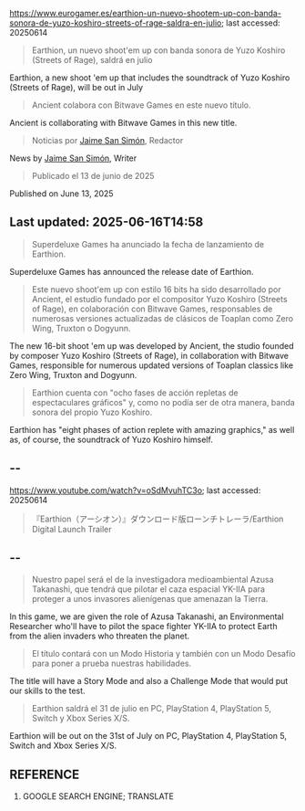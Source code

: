 https://www.eurogamer.es/earthion-un-nuevo-shootem-up-con-banda-sonora-de-yuzo-koshiro-streets-of-rage-saldra-en-julio; last accessed: 20250614

> Earthion, un nuevo shoot'em up con banda sonora de Yuzo Koshiro (Streets of Rage), saldrá en julio

Earthion, a new shoot 'em up that includes the soundtrack of Yuzo Koshiro (Streets of Rage), will be out in July

> Ancient colabora con Bitwave Games en este nuevo título.

Ancient is collaborating with Bitwave Games in this new title.

> Noticias por [Jaime San Simón](https://www.eurogamer.es/authors/jaime-san-simon), Redactor

News by [Jaime San Simón](https://www.eurogamer.es/authors/jaime-san-simon), Writer

> Publicado el 13 de junio de 2025

Published on June 13, 2025

## Last updated: 2025-06-16T14:58

> Superdeluxe Games ha anunciado la fecha de lanzamiento de Earthion.

Superdeluxe Games has announced the release date of Earthion.

> Este nuevo shoot'em up con estilo 16 bits ha sido desarrollado por Ancient, el estudio fundado por el compositor Yuzo Koshiro (Streets of Rage), en colaboración con Bitwave Games, responsables de numerosas versiones actualizadas de clásicos de Toaplan como Zero Wing, Truxton o Dogyunn.

The new 16-bit shoot 'em up was developed by Ancient, the studio founded by composer Yuzo Koshiro (Streets of Rage), in collaboration with Bitwave Games, responsible for numerous updated versions of Toaplan classics like Zero Wing, Truxton and Dogyunn.

> Earthion cuenta con "ocho fases de acción repletas de espectaculares gráficos" y, como no podía ser de otra manera, banda sonora del propio Yuzo Koshiro. 

Earthion has "eight phases of action replete with amazing graphics," as well as, of course, the soundtrack of Yuzo Koshiro himself.

## --

https://www.youtube.com/watch?v=oSdMvuhTC3o; last accessed: 20250614

> 『Earthion（アーシオン）』ダウンロード版ローンチトレーラ/Earthion Digital Launch Trailer 

## --

> Nuestro papel será el de la investigadora medioambiental Azusa Takanashi, que tendrá que pilotar el caza espacial YK-IIA para proteger a unos invasores alienígenas que amenazan la Tierra.

In this game, we are given the role of Azusa Takanashi, an Environmental Researcher who'll have to pilot the space fighter YK-IIA to protect Earth from the alien invaders who threaten the planet.

> El título contará con un Modo Historia y también con un Modo Desafío para poner a prueba nuestras habilidades.

The title will have a Story Mode and also a Challenge Mode that would put our skills to the test.

> Earthion saldrá el 31 de julio en PC, PlayStation 4, PlayStation 5, Switch y Xbox Series X/S. 

Earthion will be out on the 31st of July on PC, PlayStation 4, PlayStation 5, Switch and Xbox Series X/S.

## REFERENCE

1) GOOGLE SEARCH ENGINE; TRANSLATE